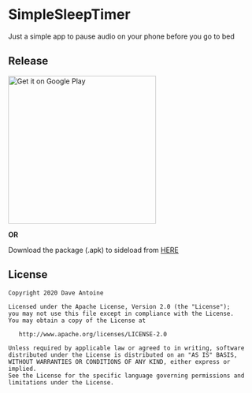 # SimpleSleepTimer

Just a simple app to pause audio on your phone before you go to bed

## Release

<a href='https://play.google.com/store/apps/details?id=com.thewizrd.simplesleeptimer&pcampaignid=MKT-Other-global-all-co-prtnr-py-PartBadge-Mar2515-1'><img alt='Get it on Google Play' src='https://play.google.com/intl/en_us/badges/images/generic/en_badge_web_generic.png' width=300/></a>

<b>OR</b>

Download the package (.apk) to sideload from <a href="https://github.com/SimpleAppProjects/SimpleSleepTimer/releases">HERE</a>

## License

    Copyright 2020 Dave Antoine

    Licensed under the Apache License, Version 2.0 (the "License");
    you may not use this file except in compliance with the License.
    You may obtain a copy of the License at

       http://www.apache.org/licenses/LICENSE-2.0

    Unless required by applicable law or agreed to in writing, software
    distributed under the License is distributed on an "AS IS" BASIS,
    WITHOUT WARRANTIES OR CONDITIONS OF ANY KIND, either express or implied.
    See the License for the specific language governing permissions and
    limitations under the License.
